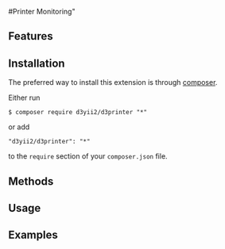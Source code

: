 #Printer Monitoring"

## Features


## Installation

The preferred way to install this extension is through [composer](http://getcomposer.org/download/).

Either run

```
$ composer require d3yii2/d3printer "*"
```

or add

```
"d3yii2/d3printer": "*"
```

to the `require` section of your `composer.json` file.


## Methods


## Usage

## Examples
